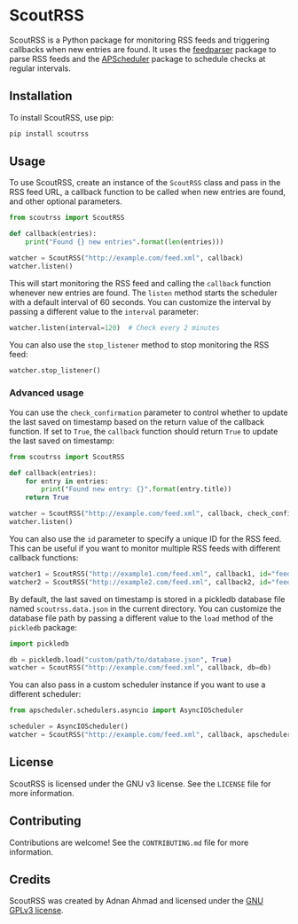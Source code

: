 # ScoutRSS

ScoutRSS is a Python package for monitoring RSS feeds and triggering callbacks when new entries are found. It uses the [feedparser](https://pypi.org/project/feedparser/) package to parse RSS feeds and the [APScheduler](https://pypi.org/project/APScheduler/) package to schedule checks at regular intervals.

## Installation

To install ScoutRSS, use pip:

```bash
pip install scoutrss
```

## Usage

To use ScoutRSS, create an instance of the `ScoutRSS` class and pass in the RSS feed URL, a callback function to be called when new entries are found, and other optional parameters.

```python
from scoutrss import ScoutRSS

def callback(entries):
    print("Found {} new entries".format(len(entries)))

watcher = ScoutRSS("http://example.com/feed.xml", callback)
watcher.listen()
```

This will start monitoring the RSS feed and calling the `callback` function whenever new entries are found. The `listen` method starts the scheduler with a default interval of 60 seconds. You can customize the interval by passing a different value to the `interval` parameter:

```python
watcher.listen(interval=120)  # Check every 2 minutes
```

You can also use the `stop_listener` method to stop monitoring the RSS feed:

```python
watcher.stop_listener()
```

### Advanced usage

You can use the `check_confirmation` parameter to control whether to update the last saved on timestamp based on the return value of the callback function. If set to `True`, the `callback` function should return `True` to update the last saved on timestamp:

```python
from scoutrss import ScoutRSS

def callback(entries):
    for entry in entries:
        print("Found new entry: {}".format(entry.title))
    return True

watcher = ScoutRSS("http://example.com/feed.xml", callback, check_confirmation=True)
watcher.listen()
```

You can also use the `id` parameter to specify a unique ID for the RSS feed. This can be useful if you want to monitor multiple RSS feeds with different callback functions:

```python
watcher1 = ScoutRSS("http://example1.com/feed.xml", callback1, id="feed1")
watcher2 = ScoutRSS("http://example2.com/feed.xml", callback2, id="feed2")
```

By default, the last saved on timestamp is stored in a pickledb database file named `scoutrss.data.json` in the current directory. You can customize the database file path by passing a different value to the `load` method of the `pickledb` package:

```python
import pickledb

db = pickledb.load("custom/path/to/database.json", True)
watcher = ScoutRSS("http://example.com/feed.xml", callback, db=db)
```

You can also pass in a custom scheduler instance if you want to use a different scheduler:

```python
from apscheduler.schedulers.asyncio import AsyncIOScheduler

scheduler = AsyncIOScheduler()
watcher = ScoutRSS("http://example.com/feed.xml", callback, apscheduler=scheduler)
```

## License

ScoutRSS is licensed under the GNU v3 license. See the `LICENSE` file for more information.

## Contributing

Contributions are welcome! See the `CONTRIBUTING.md` file for more information.

## Credits

ScoutRSS was created by Adnan Ahmad and licensed under the [GNU GPLv3 license](LICENSE).
